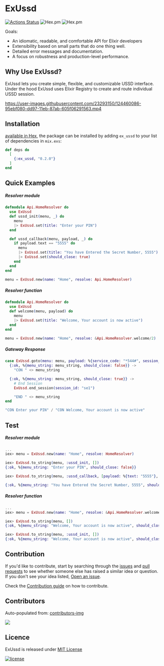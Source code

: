 # ExUssd

[![Actions Status](https://github.com/beamkenya/ex_ussd/workflows/Elixir%20CI/badge.svg)](https://github.com/beamkenya/ex_ussd/actions) ![Hex.pm](https://img.shields.io/hexpm/v/ex_ussd) ![Hex.pm](https://img.shields.io/hexpm/dt/ex_ussd)

Goals:
- An idiomatic, readable, and comfortable API for Elixir developers
- Extensibility based on small parts that do one thing well.
- Detailed error messages and documentation.
- A focus on robustness and production-level performance.


## Why Use ExUssd?
 ExUssd lets you create simple, flexible, and customizable USSD interface.
 Under the hood ExUssd uses Elixir Registry to create and route individual USSD session.

https://user-images.githubusercontent.com/23293150/124460086-95ebf080-dd97-11eb-87ab-605f06291563.mp4

## Installation

[available in Hex](https://hexdocs.pm/ex_ussd), the package can be installed
by adding `ex_ussd` to your list of dependencies in `mix.exs`:

```elixir
def deps do
  [
    {:ex_ussd, "0.2.0"}
  ]
end

```

## Quick Examples

##### Resolver module

```elixir
defmodule Api.HomeResolver do
  use ExUssd
  def ussd_init(menu, _) do
    menu
    |> ExUssd.set(title: "Enter your PIN")
  end

  def ussd_callback(menu, payload, _) do
    if payload.text == "5555" do
      menu
      |> ExUssd.set(title: "You have Entered the Secret Number, 5555")
      |> ExUssd.set(should_close: true)
    end
  end
end

menu = ExUssd.new(name: "Home", resolve: Api.HomeResolver)
```

##### Resolver function
```elixir
defmodule Api.HomeResolver do
  use ExUssd
  def welcome(menu, payload) do
    menu
    |> ExUssd.set(title: "Welcome, Your account is now active")
  end
end

menu = ExUssd.new(name: "Home", resolve: &Api.HomeResolver.welcome/2)
```

##### Gateway Response
```elixir
case ExUssd.goto(menu: menu, payload: %{service_code: "*544#", session_id: "se1",text: ""}) do
  {:ok, %{menu_string: menu_string, should_close: false}} ->
    "CON " <> menu_string

  {:ok, %{menu_string: menu_string, should_close: true}} ->
    # End Session
    ExUssd.end_session(session_id: "se1")

    "END " <> menu_string
end

"CON Enter your PIN" / "CON Welcome, Your account is now active"
```

## Test
##### Resolver module
```elixir
...
iex> menu = ExUssd.new(name: "Home", resolve: HomeResolver)

iex> ExUssd.to_string(menu, :ussd_init, [])
{:ok, %{menu_string: "Enter your PIN", should_close: false}}

iex> ExUssd.to_string(menu, :ussd_callback, [payload: %{text: "5555"}, init_text: "1", init_data: %{name: "John"}])

{:ok, %{menu_string: "You have Entered the Secret Number, 5555", should_close: true}}
```
##### Resolver function
```elixir
...
iex> menu = ExUssd.new(name: "Home", resolve: &Api.HomeResolver.welcome/2)

iex> ExUssd.to_string(menu, [])
{:ok, %{menu_string: "Welcome, Your account is now active", should_close: false}}

iex> ExUssd.to_string(menu, :ussd_init, [])
{:ok, %{menu_string: "Welcome, Your account is now active", should_close: false}}
```

## Contribution

If you'd like to contribute, start by searching through the [issues](https://github.com/beamkenya/ex_ussd/issues) and [pull requests](https://github.com/beamkenya/ex_ussd/pulls) to see whether someone else has raised a similar idea or question.
If you don't see your idea listed, [Open an issue](https://github.com/beamkenya/ex_ussd/issues).

Check the [Contribution guide](contributing.md) on how to contribute.

## Contributors

Auto-populated from:
[contributors-img](https://contributors-img.firebaseapp.com/image?repo=beamkenya/ex_ussd)

<a href="https://github.com/beamkenya/ex_pesa/graphs/contributors">
  <img src="https://contributors-img.firebaseapp.com/image?repo=beamkenya/ex_ussd" />
</a>

## Licence

ExUssd is released under [MIT License](https://github.com/appcues/exsentry/blob/master/LICENSE.txt)

[![license](https://img.shields.io/github/license/mashape/apistatus.svg?style=for-the-badge)](#)

